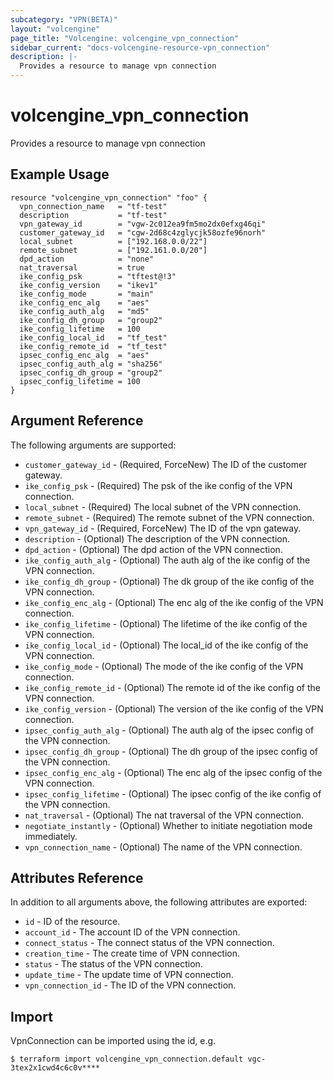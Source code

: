 ```yaml
---
subcategory: "VPN(BETA)"
layout: "volcengine"
page_title: "Volcengine: volcengine_vpn_connection"
sidebar_current: "docs-volcengine-resource-vpn_connection"
description: |-
  Provides a resource to manage vpn connection
---
```

# volcengine_vpn_connection
Provides a resource to manage vpn connection
## Example Usage
```hcl
resource "volcengine_vpn_connection" "foo" {
  vpn_connection_name   = "tf-test"
  description           = "tf-test"
  vpn_gateway_id        = "vgw-2c012ea9fm5mo2dx0efxg46qi"
  customer_gateway_id   = "cgw-2d68c4zglycjk58ozfe96norh"
  local_subnet          = ["192.168.0.0/22"]
  remote_subnet         = ["192.161.0.0/20"]
  dpd_action            = "none"
  nat_traversal         = true
  ike_config_psk        = "tftest@!3"
  ike_config_version    = "ikev1"
  ike_config_mode       = "main"
  ike_config_enc_alg    = "aes"
  ike_config_auth_alg   = "md5"
  ike_config_dh_group   = "group2"
  ike_config_lifetime   = 100
  ike_config_local_id   = "tf_test"
  ike_config_remote_id  = "tf_test"
  ipsec_config_enc_alg  = "aes"
  ipsec_config_auth_alg = "sha256"
  ipsec_config_dh_group = "group2"
  ipsec_config_lifetime = 100
}
```
## Argument Reference
The following arguments are supported:
* `customer_gateway_id` - (Required, ForceNew) The ID of the customer gateway.
* `ike_config_psk` - (Required) The psk of the ike config of the VPN connection.
* `local_subnet` - (Required) The local subnet of the VPN connection.
* `remote_subnet` - (Required) The remote subnet of the VPN connection.
* `vpn_gateway_id` - (Required, ForceNew) The ID of the vpn gateway.
* `description` - (Optional) The description of the VPN connection.
* `dpd_action` - (Optional) The dpd action of the VPN connection.
* `ike_config_auth_alg` - (Optional) The auth alg of the ike config of the VPN connection.
* `ike_config_dh_group` - (Optional) The dk group of the ike config of the VPN connection.
* `ike_config_enc_alg` - (Optional) The enc alg of the ike config of the VPN connection.
* `ike_config_lifetime` - (Optional) The lifetime of the ike config of the VPN connection.
* `ike_config_local_id` - (Optional) The local_id of the ike config of the VPN connection.
* `ike_config_mode` - (Optional) The mode of the ike config of the VPN connection.
* `ike_config_remote_id` - (Optional) The remote id of the ike config of the VPN connection.
* `ike_config_version` - (Optional) The version of the ike config of the VPN connection.
* `ipsec_config_auth_alg` - (Optional) The auth alg of the ipsec config of the VPN connection.
* `ipsec_config_dh_group` - (Optional) The dh group of the ipsec config of the VPN connection.
* `ipsec_config_enc_alg` - (Optional) The enc alg of the ipsec config of the VPN connection.
* `ipsec_config_lifetime` - (Optional) The ipsec config of the ike config of the VPN connection.
* `nat_traversal` - (Optional) The nat traversal of the VPN connection.
* `negotiate_instantly` - (Optional) Whether to initiate negotiation mode immediately.
* `vpn_connection_name` - (Optional) The name of the VPN connection.

## Attributes Reference
In addition to all arguments above, the following attributes are exported:
* `id` - ID of the resource.
* `account_id` - The account ID of the VPN connection.
* `connect_status` - The connect status of the VPN connection.
* `creation_time` - The create time of VPN connection.
* `status` - The status of the VPN connection.
* `update_time` - The update time of VPN connection.
* `vpn_connection_id` - The ID of the VPN connection.


## Import
VpnConnection can be imported using the id, e.g.
```
$ terraform import volcengine_vpn_connection.default vgc-3tex2x1cwd4c6c0v****
```

